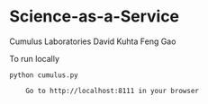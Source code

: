 # Science-as-a-Service

Cumulus Laboratories
David Kuhta
Feng Gao

To run locally

    python cumulus.py

		Go to http://localhost:8111 in your browser

